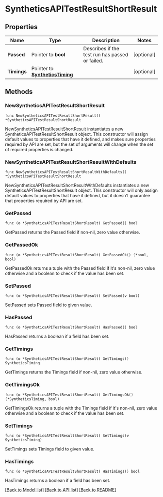 # SyntheticsAPITestResultShortResult

## Properties

Name | Type | Description | Notes
---- | ---- | ----------- | ------
**Passed** | Pointer to **bool** | Describes if the test run has passed or failed. | [optional] 
**Timings** | Pointer to [**SyntheticsTiming**](SyntheticsTiming.md) |  | [optional] 

## Methods

### NewSyntheticsAPITestResultShortResult

`func NewSyntheticsAPITestResultShortResult() *SyntheticsAPITestResultShortResult`

NewSyntheticsAPITestResultShortResult instantiates a new SyntheticsAPITestResultShortResult object.
This constructor will assign default values to properties that have it defined,
and makes sure properties required by API are set, but the set of arguments
will change when the set of required properties is changed.

### NewSyntheticsAPITestResultShortResultWithDefaults

`func NewSyntheticsAPITestResultShortResultWithDefaults() *SyntheticsAPITestResultShortResult`

NewSyntheticsAPITestResultShortResultWithDefaults instantiates a new SyntheticsAPITestResultShortResult object.
This constructor will only assign default values to properties that have it defined,
but it doesn't guarantee that properties required by API are set.

### GetPassed

`func (o *SyntheticsAPITestResultShortResult) GetPassed() bool`

GetPassed returns the Passed field if non-nil, zero value otherwise.

### GetPassedOk

`func (o *SyntheticsAPITestResultShortResult) GetPassedOk() (*bool, bool)`

GetPassedOk returns a tuple with the Passed field if it's non-nil, zero value otherwise
and a boolean to check if the value has been set.

### SetPassed

`func (o *SyntheticsAPITestResultShortResult) SetPassed(v bool)`

SetPassed sets Passed field to given value.

### HasPassed

`func (o *SyntheticsAPITestResultShortResult) HasPassed() bool`

HasPassed returns a boolean if a field has been set.

### GetTimings

`func (o *SyntheticsAPITestResultShortResult) GetTimings() SyntheticsTiming`

GetTimings returns the Timings field if non-nil, zero value otherwise.

### GetTimingsOk

`func (o *SyntheticsAPITestResultShortResult) GetTimingsOk() (*SyntheticsTiming, bool)`

GetTimingsOk returns a tuple with the Timings field if it's non-nil, zero value otherwise
and a boolean to check if the value has been set.

### SetTimings

`func (o *SyntheticsAPITestResultShortResult) SetTimings(v SyntheticsTiming)`

SetTimings sets Timings field to given value.

### HasTimings

`func (o *SyntheticsAPITestResultShortResult) HasTimings() bool`

HasTimings returns a boolean if a field has been set.


[[Back to Model list]](../README.md#documentation-for-models) [[Back to API list]](../README.md#documentation-for-api-endpoints) [[Back to README]](../README.md)


